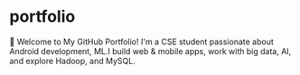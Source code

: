 # portfolio
👋 Welcome to My GitHub Portfolio! I'm a CSE student passionate about Android development, ML.I build web &amp; mobile apps, work with big data, AI, and explore Hadoop, and MySQL.
